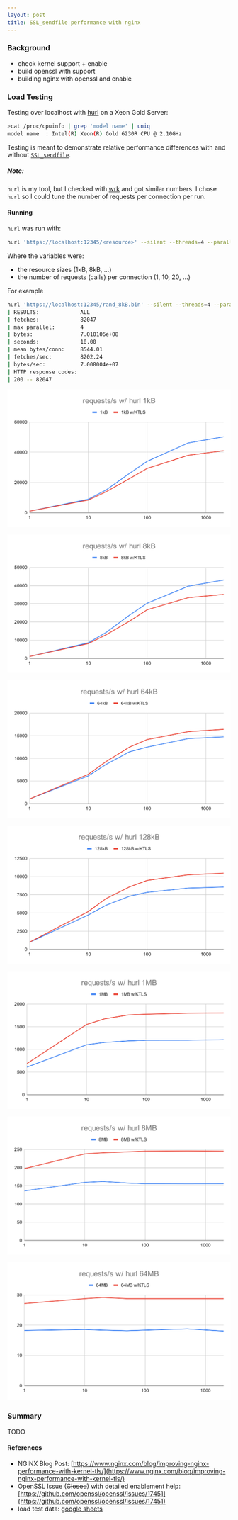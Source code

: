 ```yaml
---
layout: post
title: SSL_sendfile performance with nginx
---
```


### Background


- check kernel support + enable
- build openssl with support
- building nginx with openssl and enable

### Load Testing

Testing over localhost with [hurl](https://github.com/edgio/hurl) on a Xeon Gold Server:
```sh
>cat /proc/cpuinfo | grep 'model name' | uniq
model name	: Intel(R) Xeon(R) Gold 6230R CPU @ 2.10GHz
```

Testing is meant to demonstrate relative performance differences with and without [`SSL_sendfile`](https://www.openssl.org/docs/man3.1/man3/SSL_sendfile.html).

##### Note:

`hurl` is my tool, but I checked with [wrk](https://github.com/wg/wrk) and got similar numbers.  I chose `hurl` so I could tune the number of requests per connection per run.

#### Running

`hurl` was run with:
```sh
hurl 'https://localhost:12345/<resource>' --silent --threads=4 --parallel=4 --seconds=10 --calls=<num_calls>
```
Where the variables were:
- the resource sizes (1kB, 8kB, ...)
- the number of requests (calls) per connection (1, 10, 20, ...)

For example
```sh
hurl 'https://localhost:12345/rand_8kB.bin' --silent --threads=4 --parallel=4 --seconds=10 --calls=10
| RESULTS:             ALL
| fetches:             82047
| max parallel:        4
| bytes:               7.010106e+08
| seconds:             10.00
| mean bytes/conn:     8544.01
| fetches/sec:         8202.24
| bytes/sec:           7.008004e+07
| HTTP response codes: 
| 200 -- 82047
```

![img](https://github.com/tinselcity/tinselcity.github.io/blob/master/images/blog/2023_2_21_SSL_sendfile/requests_s_w_hurl_1kB.svg?raw=true "Requests/s 1kB")

![img](https://github.com/tinselcity/tinselcity.github.io/blob/master/images/blog/2023_2_21_SSL_sendfile/requests_s_w_hurl_8kB.svg?raw=true "Requests/s 8kB")

![img](https://github.com/tinselcity/tinselcity.github.io/blob/master/images/blog/2023_2_21_SSL_sendfile/requests_s_w_hurl_64kB.svg?raw=true "Requests/s 64kB")

![img](https://github.com/tinselcity/tinselcity.github.io/blob/master/images/blog/2023_2_21_SSL_sendfile/requests_s_w_hurl_128kB.svg?raw=true "Requests/s 128kB")

![img](https://github.com/tinselcity/tinselcity.github.io/blob/master/images/blog/2023_2_21_SSL_sendfile/requests_s_w_hurl_1MB.svg?raw=true "Requests/s 1MB")

![img](https://github.com/tinselcity/tinselcity.github.io/blob/master/images/blog/2023_2_21_SSL_sendfile/requests_s_w_hurl_8MB.svg?raw=true "Requests/s 8MB")

![img](https://github.com/tinselcity/tinselcity.github.io/blob/master/images/blog/2023_2_21_SSL_sendfile/requests_s_w_hurl_64MB.svg?raw=true "Requests/s 64MB")


### Summary
TODO

#### References
- NGINX Blog Post: [https://www.nginx.com/blog/improving-nginx-performance-with-kernel-tls/](https://www.nginx.com/blog/improving-nginx-performance-with-kernel-tls/)
- OpenSSL Issue (~~Closed~~) with detailed enablement help: [https://github.com/openssl/openssl/issues/17451](https://github.com/openssl/openssl/issues/17451)
- load test data: [google sheets](https://docs.google.com/spreadsheets/d/1fJ201NwZCR6coodGlTgkiqPOP9zwA8YUoFYmgGdw7o8)
